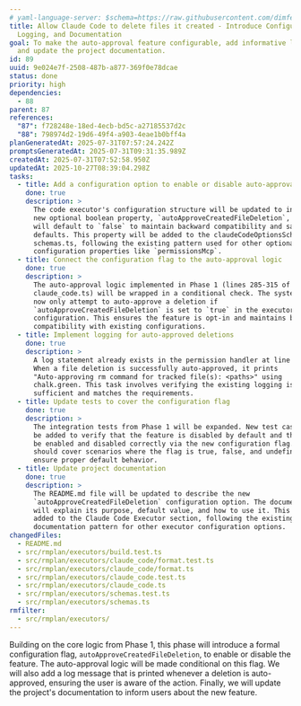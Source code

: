 ```yaml
---
# yaml-language-server: $schema=https://raw.githubusercontent.com/dimfeld/llmutils/main/schema/rmplan-plan-schema.json
title: Allow Claude Code to delete files it created - Introduce Configuration,
  Logging, and Documentation
goal: To make the auto-approval feature configurable, add informative logging,
  and update the project documentation.
id: 89
uuid: 9e024e7f-2508-487b-a877-369f0e78dcae
status: done
priority: high
dependencies:
  - 88
parent: 87
references:
  "87": f728248e-18ed-4ecb-bd5c-a27185537d2c
  "88": 798974d2-19d6-49f4-a903-4eae1b0bff4a
planGeneratedAt: 2025-07-31T07:57:24.242Z
promptsGeneratedAt: 2025-07-31T09:31:35.989Z
createdAt: 2025-07-31T07:52:58.950Z
updatedAt: 2025-10-27T08:39:04.298Z
tasks:
  - title: Add a configuration option to enable or disable auto-approval
    done: true
    description: >
      The code executor's configuration structure will be updated to include a
      new optional boolean property, `autoApproveCreatedFileDeletion`, which
      will default to `false` to maintain backward compatibility and safe
      defaults. This property will be added to the claudeCodeOptionsSchema in
      schemas.ts, following the existing pattern used for other optional
      configuration properties like `permissionsMcp`.
  - title: Connect the configuration flag to the auto-approval logic
    done: true
    description: >
      The auto-approval logic implemented in Phase 1 (lines 285-315 of
      claude_code.ts) will be wrapped in a conditional check. The system will
      now only attempt to auto-approve a deletion if
      `autoApproveCreatedFileDeletion` is set to `true` in the executor's
      configuration. This ensures the feature is opt-in and maintains backward
      compatibility with existing configurations.
  - title: Implement logging for auto-approved deletions
    done: true
    description: >
      A log statement already exists in the permission handler at line 301-305.
      When a file deletion is successfully auto-approved, it prints
      "Auto-approving rm command for tracked file(s): <paths>" using
      chalk.green. This task involves verifying the existing logging is
      sufficient and matches the requirements.
  - title: Update tests to cover the configuration flag
    done: true
    description: >
      The integration tests from Phase 1 will be expanded. New test cases will
      be added to verify that the feature is disabled by default and that it can
      be enabled and disabled correctly via the new configuration flag. Tests
      should cover scenarios where the flag is true, false, and undefined to
      ensure proper default behavior.
  - title: Update project documentation
    done: true
    description: >
      The README.md file will be updated to describe the new
      `autoApproveCreatedFileDeletion` configuration option. The documentation
      will explain its purpose, default value, and how to use it. This should be
      added to the Claude Code Executor section, following the existing
      documentation pattern for other executor configuration options.
changedFiles:
  - README.md
  - src/rmplan/executors/build.test.ts
  - src/rmplan/executors/claude_code/format.test.ts
  - src/rmplan/executors/claude_code/format.ts
  - src/rmplan/executors/claude_code.test.ts
  - src/rmplan/executors/claude_code.ts
  - src/rmplan/executors/schemas.test.ts
  - src/rmplan/executors/schemas.ts
rmfilter:
  - src/rmplan/executors/
---
```


Building on the core logic from Phase 1, this phase will introduce a formal configuration flag, `autoApproveCreatedFileDeletion`, to enable or disable the feature. The auto-approval logic will be made conditional on this flag. We will also add a log message that is printed whenever a deletion is auto-approved, ensuring the user is aware of the action. Finally, we will update the project's documentation to inform users about the new feature.
